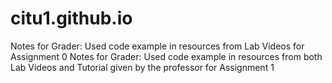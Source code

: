 # citu1.github.io
Notes for Grader: Used code example in resources from Lab Videos for Assignment 0
Notes for Grader: Used code example in resources from both Lab Videos and Tutorial given by the professor for Assignment 1
